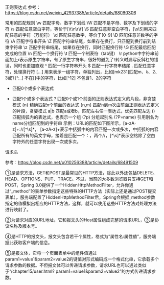 正则表达式
参考： https://blog.csdn.net/weixin_42937385/article/details/88080306

常用的匹配规则
\w 匹配字母、数字下划线
\W	匹配不是字母、数字及下划线的字符
\s	匹配任意空白字符，等价于[\t\n\r\f]
\S	匹配任意非空白字符，[\s\S]用来匹配任意的字符（万能符）
\d	匹配任意数字，等价于[0-9]
\D	匹配任意非数字的字符
\A	匹配字符串开头
\Z	匹配字符串结尾，如果存在换行，只匹配到换行前到结束字符串
\z	匹配字符串结尾，如果存在换行，同时匹配换行符
\G	匹配最后匹配完成的位置
\n	匹配一个换行符
\t	匹配一个制表符（tab键）
\r python中字符串前面加上r表示原生字符串，有了原生字符串，很好的避免了\转义时漏写反斜杠的错误，同时也更加直观
^	匹配一行字符串开头
$	匹配一行字符串结尾
.	匹配任意字符，处理换行符
[…]	用来表示一组字符，单独列出，比如[mk231]匹配m、k、2、3或1
[^…] 不在[]中的字符，比如[^12] 不包含1、2的字符
* 匹配0个或多个表达式
+ 匹配1个或多个表达式
? 匹配0个或1个前面的正则表达式定义的片段，非贪婪模式
{n}	精确匹配n个前面的表达式
{n,m} 匹配n到m次由前面正则表达式定义的片段，贪婪模式
a|b 匹配a或者b，匹配左右任一表达式，优先匹配左边
() 匹配括弧内的表达式，也表示一个组
(?p<name>) 分组起别名
(?P=name) 引用别名为name分组匹配到的字符串
示例：URL的匹配如下图所示，[a-zA-z]+://[^\s]*， [a-zA-z]+表示中括弧中的内容匹配一次或多次，中括弧的内容匹配所有的英文字母，接着是匹配一个：，两个//，[^\s]*表示空格除了空白字符外的任意字符出现一次或多次。


请求头

参考：https://blog.csdn.net/u010256388/article/details/68491509




①是请求方法，GET和POST是最常见的HTTP方法，除此以外还包括DELETE、HEAD、OPTIONS、PUT、TRACE。不过，当前的大多数浏览器只支持GET和POST，Spring 3.0提供了一个HiddenHttpMethodFilter，允许你通过“_method”的表单参数指定这些特殊的HTTP方法（实际上还是通过POST提交表单）。服务端配置了HiddenHttpMethodFilter后，Spring会根据_method参数指定的值模拟出相应的HTTP方法，这样，就可以使用这些HTTP方法对处理方法进行映射了。 

②为请求对应的URL地址，它和报文头的Host属性组成完整的请求URL，③是协议名称及版本号。 

④是HTTP的报文头，报文头包含若干个属性，格式为“属性名:属性值”，服务端据此获取客户端的信息。 

⑤是报文体，它将一个页面表单中的组件值通过param1=value1&param2=value2的键值对形式编码成一个格式化串，它承载多个请求参数的数据。不但报文体可以传递请求参数，请求URL也可以通过类似于“/chapter15/user.html? param1=value1&param2=value2”的方式传递请求参数。 



